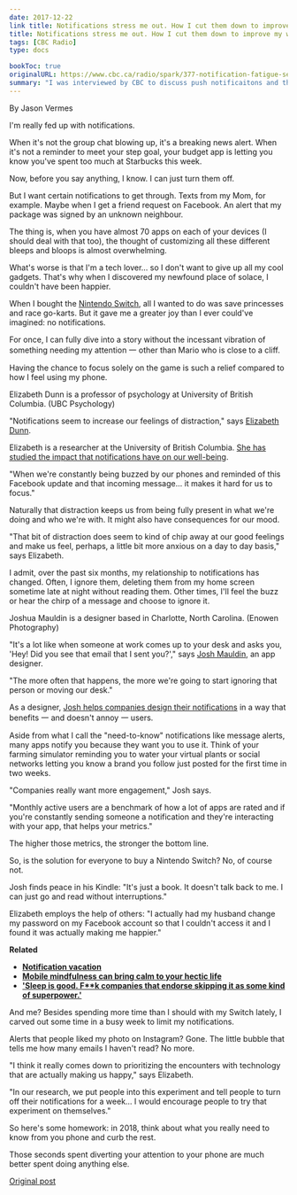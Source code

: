 ```yaml
---
date: 2017-12-22
link title: Notifications stress me out. How I cut them down to improve my well-being
title: Notifications stress me out. How I cut them down to improve my well-being
tags: [CBC Radio]
type: docs

bookToc: true
originalURL: https://www.cbc.ca/radio/spark/377-notification-fatigue-seasonal-ghost-stories-and-more-1.4450632/notifications-stress-me-out-how-i-cut-them-down-to-improve-my-well-being-1.4450646
summary: "I was interviewed by CBC to discuss push notificaitons and the stress they cause."
---
```


By Jason Vermes

I'm really fed up with notifications.

When it's not the group chat blowing up, it's a breaking news alert. When it's not a reminder to meet your step goal, your budget app is letting you know you've spent too much at Starbucks this week.

Now, before you say anything, I know. I can just turn them off.

But I want certain notifications to get through. Texts from my Mom, for example. Maybe when I get a friend request on Facebook. An alert that my package was signed by an unknown neighbour.

The thing is, when you have almost 70 apps on each of your devices (I should deal with that too), the thought of customizing all these different bleeps and bloops is almost overwhelming.

What's worse is that I'm a tech lover… so I don't want to give up all my cool gadgets. That's why when I discovered my newfound place of solace, I couldn't have been happier.

When I bought the [Nintendo Switch](https://www.nintendo.com/switch/), all I wanted to do was save princesses and race go-karts. But it gave me a greater joy than I ever could've imagined: no notifications.

For once, I can fully dive into a story without the incessant vibration of something needing my attention 一 other than Mario who is close to a cliff.

Having the chance to focus solely on the game is such a relief compared to how I feel using my phone.

Elizabeth Dunn is a professor of psychology at University of British Columbia. (UBC Psychology)

"Notifications seem to increase our feelings of distraction," says [Elizabeth Dunn](https://psych.ubc.ca/persons/elizabeth-dunn/).

Elizabeth is a researcher at the University of British Columbia. [She has studied the impact that notifications have on our well-bei](https://news.virginia.edu/content/study-smartphone-alerts-increase-inattention-and-hyperactivity)[ng](http://news.virginia.edu/content/study-smartphone-alerts-increase-inattention-and-hyperactivity).

"When we're constantly being buzzed by our phones and reminded of this Facebook update and that incoming message… it makes it hard for us to focus."

Naturally that distraction keeps us from being fully present in what we're doing and who we're with. It might also have consequences for our mood.

"That bit of distraction does seem to kind of chip away at our good feelings and make us feel, perhaps, a little bit more anxious on a day to day basis," says Elizabeth.

I admit, over the past six months, my relationship to notifications has changed. Often, I ignore them, deleting them from my home screen sometime late at night without reading them. Other times, I'll feel the buzz or hear the chirp of a message and choose to ignore it.

Joshua Mauldin is a designer based in Charlotte, North Carolina. (Enowen Photography)

"It's a lot like when someone at work comes up to your desk and asks you, 'Hey! Did you see that email that I sent you?'," says [Josh Mauldin](http://joshuamauldin.com/), an app designer.

"The more often that happens, the more we're going to start ignoring that person or moving our desk."

As a designer, [Josh helps companies design their notifications](https://medium.com/cardinal-solutions/push-notifications-the-good-the-bad-and-the-wtf-could-u-not-b73d6b2c4f90) in a way that benefits 一 and doesn't annoy 一 users.

Aside from what I call the "need-to-know" notifications like message alerts, many apps notify you because they want you to use it. Think of your farming simulator reminding you to water your virtual plants or social networks letting you know a brand you follow just posted for the first time in two weeks.

"Companies really want more engagement," Josh says.

"Monthly active users are a benchmark of how a lot of apps are rated and if you're constantly sending someone a notification and they're interacting with your app, that helps your metrics."

The higher those metrics, the stronger the bottom line.

So, is the solution for everyone to buy a Nintendo Switch? No, of course not.

Josh finds peace in his Kindle: "It's just a book. It doesn't talk back to me. I can just go and read without interruptions."

Elizabeth employs the help of others: "I actually had my husband change my password on my Facebook account so that I couldn't access it and I found it was actually making me happier."

**Related**

- **[Notification vacation](http://www.cbc.ca/1.2848363)**
- **[Mobile mindfulness can bring calm to your hectic life](http://www.cbc.ca/1.4127545)**
- **['Sleep is good. F**k companies that endorse skipping it as some kind of superpower.'](http://www.cbc.ca/1.3886096)**

And me? Besides spending more time than I should with my Switch lately, I carved out some time in a busy week to limit my notifications.

Alerts that people liked my photo on Instagram? Gone. The little bubble that tells me how many emails I haven't read? No more.

"I think it really comes down to prioritizing the encounters with technology that are actually making us happy," says Elizabeth.

"In our research, we put people into this experiment and tell people to turn off their notifications for a week… I would encourage people to try that experiment on themselves."

So here's some homework: in 2018, think about what you really need to know from you phone and curb the rest.

Those seconds spent diverting your attention to your phone are much better spent doing anything else.


[Original post](https://www.cbc.ca/radio/spark/377-notification-fatigue-seasonal-ghost-stories-and-more-1.4450632/notifications-stress-me-out-how-i-cut-them-down-to-improve-my-well-being-1.4450646)
